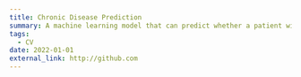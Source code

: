 ```yaml
---
title: Chronic Disease Prediction
summary: A machine learning model that can predict whether a patient will experience a chronic disease based on their BPJS data, most importantly their medical history.
tags:
  - CV
date: 2022-01-01
external_link: http://github.com
---
```

